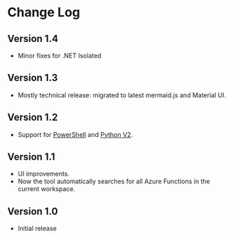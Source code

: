 # Change Log

## Version 1.4

- Minor fixes for .NET Isolated

## Version 1.3

- Mostly technical release: migrated to latest mermaid.js and Material UI.

## Version 1.2

- Support for [PowerShell](https://learn.microsoft.com/en-us/azure/azure-functions/functions-reference-powershell?tabs=portal) and [Python V2](https://techcommunity.microsoft.com/t5/azure-compute-blog/azure-functions-v2-python-programming-model/ba-p/3665168).

## Version 1.1

- UI improvements.
- Now the tool automatically searches for all Azure Functions in the current workspace.

## Version 1.0

- Initial release